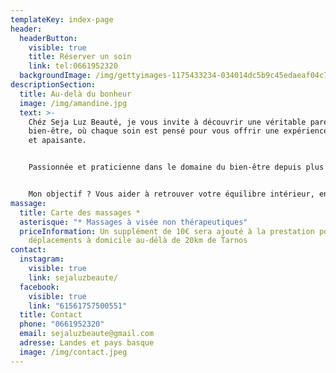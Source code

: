 ```yaml
---
templateKey: index-page
header:
  headerButton:
    visible: true
    title: Réserver un soin
    link: tel:0661952320
  backgroundImage: /img/gettyimages-1175433234-034014dc5b9c45edaeaf04c7b80ceafc.webp
descriptionSection:
  title: Au-delà du bonheur
  image: /img/amandine.jpg
  text: >-
    Chéz Seja Luz Beauté, je vous invite à découvrir une véritable parenthése de
    bien-être, où chaque soin est pensé pour vous offrir une expérience unique
    et apaisante. 


    Passionnée et praticienne dans le domaine du bien-être depuis plus de 10 ans, je mets tout en oeuvre pour que chaque séance soit un moment de sérénité, de relaxation, et de reconnexion à soi. Mon approche est holistique: que ce soit à travers un massage bien-être. sportif, un drainagymphatique ou un massage visage, chaque soin est personnalisé selon vos besoins spécifiques. 


    Mon objectif ? Vous aider à retrouver votre équilibre intérieur, en prenant soin aussi bien de votre corps que de votre esprit autour de valeurs qui me tiennent à coeur : Passion, Authenticité, Bien-être, Écoute et Sérénité.
massage:
  title: Carte des massages *
  asterisque: "* Massages à visée non thérapeutiques"
  priceInformation: Un supplément de 10€ sera ajouté à la prestation pour les
    déplacements à domicile au-délà de 20km de Tarnos
contact:
  instagram:
    visible: true
    link: sejaluzbeaute/
  facebook:
    visible: true
    link: "61561757500551"
  title: Contact
  phone: "0661952320"
  email: sejaluzbeaute@gmail.com
  adresse: Landes et pays basque
  image: /img/contact.jpeg
---
```

